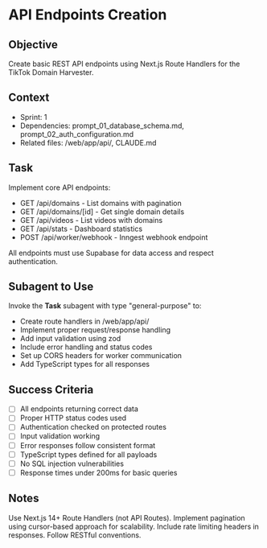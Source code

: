 # API Endpoints Creation

## Objective

Create basic REST API endpoints using Next.js Route Handlers for the TikTok Domain Harvester.

## Context

- Sprint: 1
- Dependencies: prompt_01_database_schema.md, prompt_02_auth_configuration.md
- Related files: /web/app/api/, CLAUDE.md

## Task

Implement core API endpoints:

- GET /api/domains - List domains with pagination
- GET /api/domains/[id] - Get single domain details
- GET /api/videos - List videos with domains
- GET /api/stats - Dashboard statistics
- POST /api/worker/webhook - Inngest webhook endpoint

All endpoints must use Supabase for data access and respect authentication.

## Subagent to Use

Invoke the **Task** subagent with type "general-purpose" to:

- Create route handlers in /web/app/api/
- Implement proper request/response handling
- Add input validation using zod
- Include error handling and status codes
- Set up CORS headers for worker communication
- Add TypeScript types for all responses

## Success Criteria

- [ ] All endpoints returning correct data
- [ ] Proper HTTP status codes used
- [ ] Authentication checked on protected routes
- [ ] Input validation working
- [ ] Error responses follow consistent format
- [ ] TypeScript types defined for all payloads
- [ ] No SQL injection vulnerabilities
- [ ] Response times under 200ms for basic queries

## Notes

Use Next.js 14+ Route Handlers (not API Routes). Implement pagination using cursor-based approach for scalability. Include rate limiting headers in responses. Follow RESTful conventions.
